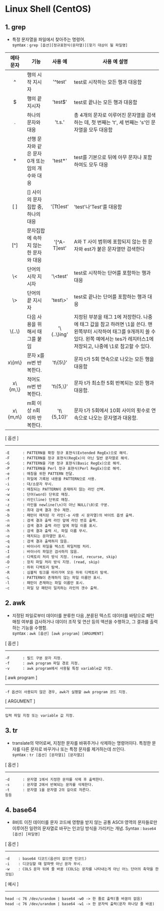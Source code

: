 # Linux Shell (CentOS)

## <b> 1. grep  </b>
- 특정 문자열을 파일에서 찾아주는 명령어.   
syntax : `grep [옵션][정규표현식(문자열)][찾기 대상이 될 파일명]`

| 메타 문자 | 기능 | 사용 예 | 사용 예 설명 |
| :-----: | ---- | :-----: | ----------- |
|^|행의 시작 지시자|'^test'|test로 시작하는 모든 행과 대응함|
|$|행의 끝 지시자|'test$'|test로 끝나는 모든 행과 대응함|
|.|하나의 문자와 대응|'t.s.'|총 4개의 문자로 이루어진 문자열을 검색하는 데, 첫 번째는 't', 세 번째는 's'인 문자열을 모두 대응함|
| * |선행 문자와 같은 문자 0개 또는 임의 개수와 대응|'test*'|test를 기본으로 뒤에 아무 문자나 포함하여도 모두 대응|
|[ ] | [] 사이의 문자 집합 중, 하나의 대응|'[Tt]est'|'test'나'Test'를 대응함|
|[^]| 문자집합에 속하지 않는 한 문자와 대응|'[^A-T]est'|A와 T 사이 범위에 포함되지 않는 한 문자와 est가 붙은 문자열만 검색한다|
|\\<| 단어의 시작 지시자 | '\\<test' | test로 시작하는 단어를 포함하는 행과 대응|
| \\> | 단어의 끝 지시자 | 'test\\>' | test로 끝나는 단어를 포함하는 행과 대응 |
| \\(..\\) | 다음 사용을 위해서 태그를 붙임 | '\\(..\\)ing'| 지정된 부분을 태그 1에 저장한다. 나중에 태그 값을 참고 하려면 \1을 쓴다. 맨 왼쪽부터 시작하여 태그를 9개까지 쓸 수 있다. 왼쪽 예에서는 tes가 레지터스1에 저장되고, 나중에 \1로 참고할 수 있다.|
|x\\{m\\}|문자 x를 m번 반복한다.|'t\\{5\\}'|문자 t가 5회 연속으로 나오는 모든 행을 대응함|
|x\\{m,\\} | 적어도 m번 반복한다. | 't\\{5,\\}' |문자 t가 최소한 5회 반복되는 모든 행과 대응함.
|x\\{m,n\\} | m회 이상 n회 이하 반복한다. | 't\\{5,10}'| 문자 t가 5회에서 10회 사이의 횟수로 연속으로 나오는 문자열과 대응함.


[ 옵션 ]  
***
    -E      : PATTERN을 확장 정규 표현식(Extended RegEx)으로 해석.   
    -F      : PATTERN을 정규 표현식(RegEx)이 아닌 일반 문자열로 해석.   
    -G      : PATTERN을 기본 정규 표현식(Basic RegEx)으로 해석.    
    -P      : PATTERN을 Perl 정규 표현식(Perl RegEx)으로 해석.   
    -e      : 매칭을 위한 PATTERN 전달.   
    -f      : 파일에 기록된 내용을 PATTERN으로 사용.   
    -i      : 대/소문자 무시.   
    -v      : 매칭되는 PATTERN이 존재하지 않는 라인 선택.   
    -w      : 단어(word) 단위로 매칭.   
    -x      : 라인(line) 단위로 매칭.   
    -z      : 라인을 newline(\n)이 아닌 NULL(\0)로 구분.   
    -m      : 최대 검색 결과 갯수 제한.   
    -b      : 패턴이 매치된 각 라인(-o 사용 시 문자열)의 바이트 옵셋 출력.   
    -n      : 검색 결과 출력 라인 앞에 라인 번호 출력.   
    -H      : 검색 결과 출력 라인 앞에 파일 이름 표시.   
    -h      : 검색 결과 출력 시, 파일 이름 무시.   
    -o      : 매치되는 문자열만 표시.   
    -q      : 검색 결과 출력하지 않음.   
    -a      : 바이너리 파일을 텍스트 파일처럼 처리.   
    -I      : 바이너리 파일은 검사하지 않음.   
    -d      : 디렉토리 처리 방식 지정. (read, recurse, skip)    
    -D      : 장치 파일 처리 방식 지정. (read, skip)    
    -r      : 하위 디렉토리 탐색.    
    -R      : 심볼릭 링크를 따라가며 모든 하위 디렉토리 탐색.    
    -L      : PATTERN이 존재하지 않는 파일 이름만 표시.   
    -l      : 패턴이 존재하는 파일 이름만 표시.   
    -c      : 파일 당 패턴이 일치하는 라인의 갯수 출력.    

## <b> 2. awk </b>
- 지정된 파일로부터 데이터를 분류한 다음 ,분륜된 텍스트 데이터를 바탕으로 패턴 매칭 여부를 검사하거나 데이터 조작 및 연산 등의 액션을 수행하고, 그 결과를 출력하는 기능을 수행함.   
  syntax : `awk [옵션] [awk program] [ARGUMENT]`   

[ 옵션 ]
*** 
```  
-F      : 필드 구분 문자 지정.   
-f      : awk program 파일 경로 지정.    
-v      : awk program에서 사용될 특정 variable값 지정.
```
[ awk program ]
***
```   
-f 옵션이 사용되지 않은 경우, awk가 실행할 awk program 코드 지정.   
```
[ ARGUMENT ]
***
```
입력 파일 지정 또는 variable 값 지정.   
```

## <b> 3. tr </b>
- translate의 약어로써, 지정한 문자를 바꿔주거나 삭제하는 명령어이다.    특정한 문자를 다른 문자로 바꾸거나 또는 특정 문자를 제거하는데 쓰인다.   
syntax : `tr [옵션] [문자열1] [문자열2]`   

[ 옵션 ]
***
``` 
-d      : 문자열 1에서 지정한 문자를 삭제 후 출력한다.   
-s      : 문자열 2에서 반복되는 문자를 삭제한다.   
-t      : 문자열 1을 문자열 2의 길이로 자른다.
등등
```

## <b> 4. base64 </b>
- 8비트 이진 데이터를 문자 코드에 영향을 받지 않는 공통 ASCII 영역의 문자들로만 이루어진 일련의 문자열로 바꾸는 인코딩 방식을 가리키는 개념.
Syntax : `base64 [옵션] [파일명]`

[ 옵션 ]
***
```
-d    : base64 디코드(옵션이 없으면 인코드)
-i    : 디코딩할 때 알파벳 아닌 문자 무시.
-w    : COLS 문자 뒤에 줄 바꿈 (COLS는 문자를 나타내는게 아닌 어느 단어의 축약을 한 것임)
```
[ 예시 ]
***
```
head -c 76 /dev/urandom | base64 -w0 -> 한 줄로 출력(줄 바꿈이 없음)
head -c 76 /dev/urandom | base64 -w1 -> 한 문자씩 출력(문자 하나당 줄 바꿈)
```

